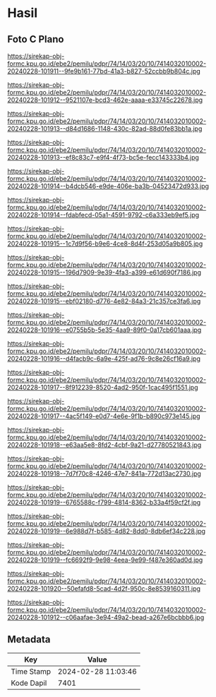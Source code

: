 # Hasil

## Foto C Plano

https://sirekap-obj-formc.kpu.go.id/ebe2/pemilu/pdpr/74/14/03/20/10/7414032010002-20240228-101911--9fe9b161-77bd-41a3-b827-52ccbb9b804c.jpg

https://sirekap-obj-formc.kpu.go.id/ebe2/pemilu/pdpr/74/14/03/20/10/7414032010002-20240228-101912--9521107e-bcd3-462e-aaaa-e33745c22678.jpg

https://sirekap-obj-formc.kpu.go.id/ebe2/pemilu/pdpr/74/14/03/20/10/7414032010002-20240228-101913--d84d1686-1148-430c-82ad-88d0fe83bb1a.jpg

https://sirekap-obj-formc.kpu.go.id/ebe2/pemilu/pdpr/74/14/03/20/10/7414032010002-20240228-101913--ef8c83c7-e9f4-4f73-bc5e-fecc143333b4.jpg

https://sirekap-obj-formc.kpu.go.id/ebe2/pemilu/pdpr/74/14/03/20/10/7414032010002-20240228-101914--b4dcb546-e9de-406e-ba3b-04523472d933.jpg

https://sirekap-obj-formc.kpu.go.id/ebe2/pemilu/pdpr/74/14/03/20/10/7414032010002-20240228-101914--fdabfecd-05a1-4591-9792-c6a333eb9ef5.jpg

https://sirekap-obj-formc.kpu.go.id/ebe2/pemilu/pdpr/74/14/03/20/10/7414032010002-20240228-101915--1c7d9f56-b9e6-4ce8-8d4f-253d05a9b805.jpg

https://sirekap-obj-formc.kpu.go.id/ebe2/pemilu/pdpr/74/14/03/20/10/7414032010002-20240228-101915--196d7909-9e39-4fa3-a399-e61d690f7186.jpg

https://sirekap-obj-formc.kpu.go.id/ebe2/pemilu/pdpr/74/14/03/20/10/7414032010002-20240228-101915--ebf02180-d776-4e82-84a3-21c357ce3fa6.jpg

https://sirekap-obj-formc.kpu.go.id/ebe2/pemilu/pdpr/74/14/03/20/10/7414032010002-20240228-101916--e0755b5b-5e35-4aa9-89f0-0a17cb601aaa.jpg

https://sirekap-obj-formc.kpu.go.id/ebe2/pemilu/pdpr/74/14/03/20/10/7414032010002-20240228-101916--d4facb9c-6a9e-425f-ad76-9c8e26cf16a9.jpg

https://sirekap-obj-formc.kpu.go.id/ebe2/pemilu/pdpr/74/14/03/20/10/7414032010002-20240228-101917--8f912239-8520-4ad2-950f-1cac495f1551.jpg

https://sirekap-obj-formc.kpu.go.id/ebe2/pemilu/pdpr/74/14/03/20/10/7414032010002-20240228-101917--4ac5f149-e0d7-4e6e-9f1b-b890c973e145.jpg

https://sirekap-obj-formc.kpu.go.id/ebe2/pemilu/pdpr/74/14/03/20/10/7414032010002-20240228-101918--e63aa5e8-8fd2-4cbf-9a21-d27780521843.jpg

https://sirekap-obj-formc.kpu.go.id/ebe2/pemilu/pdpr/74/14/03/20/10/7414032010002-20240228-101918--7d7f70c8-4246-47e7-841a-772d13ac2730.jpg

https://sirekap-obj-formc.kpu.go.id/ebe2/pemilu/pdpr/74/14/03/20/10/7414032010002-20240228-101919--6765588c-f799-4814-8362-b33a4f59cf2f.jpg

https://sirekap-obj-formc.kpu.go.id/ebe2/pemilu/pdpr/74/14/03/20/10/7414032010002-20240228-101919--6e988d7f-b585-4d82-8dd0-8db6ef34c228.jpg

https://sirekap-obj-formc.kpu.go.id/ebe2/pemilu/pdpr/74/14/03/20/10/7414032010002-20240228-101919--fc6692f9-9e98-4eea-9e99-f487e360ad0d.jpg

https://sirekap-obj-formc.kpu.go.id/ebe2/pemilu/pdpr/74/14/03/20/10/7414032010002-20240228-101920--50efafd8-5cad-4d2f-950c-8e8539160311.jpg

https://sirekap-obj-formc.kpu.go.id/ebe2/pemilu/pdpr/74/14/03/20/10/7414032010002-20240228-101912--c06aafae-3e94-49a2-bead-a267e6bcbbb6.jpg


## Metadata

| Key        | Value               |
| ---------- | ------------------- |
| Time Stamp | 2024-02-28 11:03:46 |
| Kode Dapil | 7401                |



